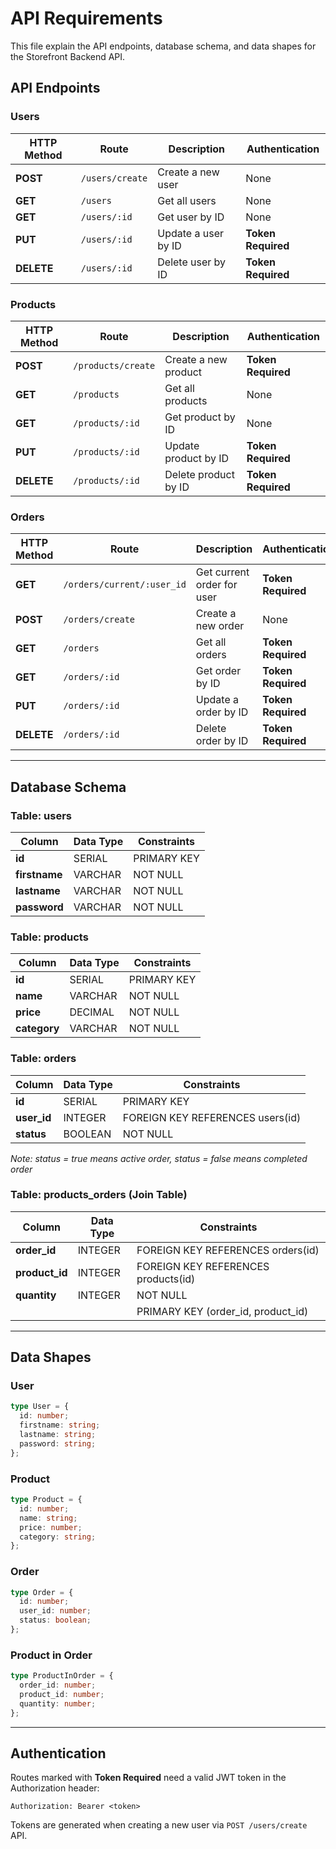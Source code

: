 # API Requirements
This file explain the API endpoints, database schema, and data shapes for the Storefront Backend API.

## API Endpoints
### Users

| HTTP Method  | Route          | Description          | Authentication     |
| ----------   | -------------- | -------------------- | -------------------|
| **POST**     | `/users/create`| Create a new user    | None               |
| **GET**      | `/users`       | Get all users        | None               |
| **GET**      | `/users/:id`   | Get user by ID       | None               |
| **PUT**      | `/users/:id`   | Update a user by ID  | **Token Required** |  
| **DELETE**   | `/users/:id`   | Delete user by ID    | **Token Required** |

### Products

| HTTP Method | Route                          | Description                     | Authentication      |
| ---------   | ------------------------------ | ------------------------------- | ------------------  |
| **POST**    | `/products/create`             | Create a new product            | **Token Required**  |
| **GET**     | `/products`                    | Get all products                | None                |
| **GET**     | `/products/:id`                | Get product by ID               | None                |
| **PUT**     | `/products/:id`                | Update product by ID            | **Token Required**  |
| **DELETE**  | `/products/:id`                | Delete product by ID            | **Token Required**  |

### Orders

| HTTP Method  | Route                          | Description                    | Authentication     |
| ---------    | ------------------------------ | -----------------------------  | ------------------ |
| **GET**      | `/orders/current/:user_id`     | Get current order for user     | **Token Required** |
| **POST**     | `/orders/create`               | Create a new order             | None               |
| **GET**      | `/orders`                      | Get all orders                 | **Token Required** |
| **GET**      | `/orders/:id`                  | Get order by ID                | **Token Required** |
| **PUT**      | `/orders/:id`                  | Update a order by ID           | **Token Required** |  
| **DELETE**   | `/orders/:id`                  | Delete order by ID             | **Token Required** |

---
## Database Schema

### Table: users

| Column        | Data Type | Constraints |
| ------------- | --------- | ----------- |
| **id**        | SERIAL    | PRIMARY KEY |
| **firstname** | VARCHAR   | NOT NULL    |
| **lastname**  | VARCHAR   | NOT NULL    |
| **password**  | VARCHAR   | NOT NULL    |

### Table: products

| Column       | Data Type | Constraints |
| ------------ | --------- | ----------- |
| **id**       | SERIAL    | PRIMARY KEY |
| **name**     | VARCHAR   | NOT NULL    |
| **price**    | DECIMAL   | NOT NULL    |
| **category** | VARCHAR   | NOT NULL    |

### Table: orders

| Column      | Data Type | Constraints                      |
| ----------- | --------- | -------------------------------- |
| **id**      | SERIAL    | PRIMARY KEY                      |
| **user_id** | INTEGER   | FOREIGN KEY REFERENCES users(id) |
| **status**  | BOOLEAN   | NOT NULL                         |

_Note: status = true means active order, status = false means completed order_

### Table: products_orders (Join Table)

| Column         | Data Type | Constraints                         |
| -------------- | --------- | ----------------------------------- |
| **order_id**   | INTEGER   | FOREIGN KEY REFERENCES orders(id)   |
| **product_id** | INTEGER   | FOREIGN KEY REFERENCES products(id) |
| **quantity**   | INTEGER   | NOT NULL                            |
|                |           | PRIMARY KEY (order_id, product_id)  |

---

## Data Shapes
### User

```typescript
type User = {
  id: number;
  firstname: string;
  lastname: string;
  password: string;
};
```

### Product

```typescript
type Product = {
  id: number;
  name: string;
  price: number;
  category: string;
};
```

### Order

```typescript
type Order = {
  id: number;
  user_id: number;
  status: boolean;
};
```

### Product in Order

```typescript
type ProductInOrder = {
  order_id: number;
  product_id: number;
  quantity: number;
};
```

---

## Authentication

Routes marked with **Token Required** need a valid JWT token in the Authorization header:

```
Authorization: Bearer <token>
```

Tokens are generated when creating a new user via `POST /users/create` API.